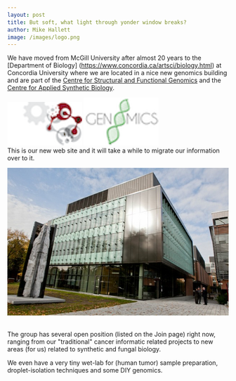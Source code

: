 ```yaml
---
layout: post
title: But soft, what light through yonder window breaks?
author: Mike Hallett
image: /images/logo.png
---
```



We have moved from McGill University after almost 20 years to the
[Department of Biology] (https://www.concordia.ca/artsci/biology.html)
at Concordia University where we are located in a nice new genomics building and are part of the [Centre for Structural and Functional Genomics](https://www.concordia.ca/research/genomics.html) and the [Centre for Applied Synthetic Biology](https://www.concordia.ca/research/casb.html). 

<img class="pull-left" src="/images/casb.png">
<img class="pull-center" src="/images/csfg.png">

<br>
This is our new web site and it will take a while to migrate our information over to it.

<a href="https://goo.gl/maps/BvTPPcvn4wN2"><img class="pull-center" src="/images/ge-building.jpg"/></a>


<br>
The group has several open position (listed on the Join page) right now, ranging from our "traditional" cancer informatic related projects to new areas (for us) related to  synthetic and fungal biology. 

We even have a very tiny wet-lab for (human tumor) sample preparation, droplet-isolation techniques and some DIY genomics.

<br>

